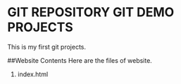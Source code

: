 # GIT REPOSITORY GIT DEMO PROJECTS

This is my first git projects.

##Website Contents
Here are the files of website.
1. index.html